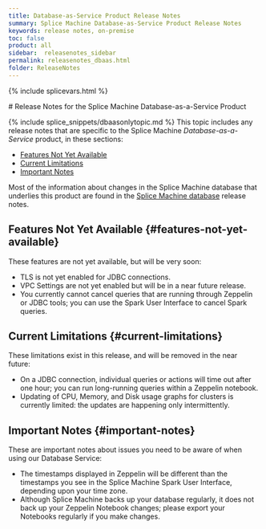 ```yaml
---
title: Database-as-Service Product Release Notes
summary: Splice Machine Database-as-Service Product Release Notes
keywords: release notes, on-premise
toc: false
product: all
sidebar:  releasenotes_sidebar
permalink: releasenotes_dbaas.html
folder: ReleaseNotes
---
```

{% include splicevars.html %}
<section>
<div class="TopicContent" data-swiftype-index="true" markdown="1">
# Release Notes for the Splice Machine Database-as-a-Service Product

{% include splice_snippets/dbaasonlytopic.md %}
This topic includes any release notes that are specific to the Splice Machine *Database-as-a-Service* product, in these sections:

* [Features Not Yet Available](#features-not-yet-available)
* [Current Limitations](#current-limitations)
* [Important Notes](#important-notes)

Most of the information about changes in the Splice Machine database that underlies this product are found in the <a href="releasenotes_dbintro.html">Splice Machine database</a> release notes.

## Features Not Yet Available {#features-not-yet-available}

These features are not yet available, but will be very soon:

* TLS is not yet enabled for JDBC connections.
* VPC Settings are not yet enabled but will be in a near future release.
* You currently cannot cancel queries that are running through Zeppelin or JDBC tools; you can use the Spark User Interface to cancel Spark queries.


## Current Limitations {#current-limitations}

These limitations exist in this release, and will be removed in the near future:

* On a JDBC connection, individual queries or actions will time out after one hour; you can run long-running queries within a Zeppelin notebook.
* Updating of CPU, Memory, and Disk usage graphs for clusters is currently limited: the updates are happening only intermittently.

## Important Notes {#important-notes}

These are important notes about issues you need to be aware of when using our Database Service:

* The timestamps displayed in Zeppelin will be different than the timestamps you see in the Splice Machine Spark User Interface, depending upon your time zone.
* Although Splice Machine backs up your database regularly, it does not back up your Zeppelin Notebook changes; please export your Notebooks regularly if you make changes.

</div>
</section>
